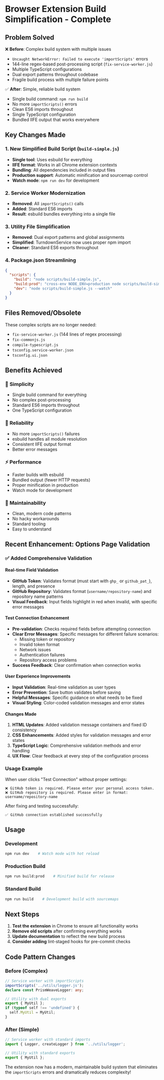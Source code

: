 # Browser Extension Build Simplification - Complete

## Problem Solved
❌ **Before**: Complex build system with multiple issues
- `Uncaught NetworkError: Failed to execute 'importScripts'` errors
- 144-line regex-based post-processing script (`fix-service-worker.js`)
- Multiple TypeScript configurations
- Dual export patterns throughout codebase
- Fragile build process with multiple failure points

✅ **After**: Simple, reliable build system
- Single build command: `npm run build`
- No more `importScripts()` errors
- Clean ES6 imports throughout
- Single TypeScript configuration
- Bundled IIFE output that works everywhere

## Key Changes Made

### 1. New Simplified Build Script (`build-simple.js`)
- **Single tool**: Uses esbuild for everything
- **IIFE format**: Works in all Chrome extension contexts
- **Bundling**: All dependencies included in output files
- **Production support**: Automatic minification and sourcemap control
- **Watch mode**: `npm run dev` for development

### 2. Service Worker Modernization
- **Removed**: All `importScripts()` calls
- **Added**: Standard ES6 imports
- **Result**: esbuild bundles everything into a single file

### 3. Utility File Simplification
- **Removed**: Dual export patterns and global assignments
- **Simplified**: TurndownService now uses proper npm import
- **Cleaner**: Standard ES6 exports throughout

### 4. Package.json Streamlining
```json
{
  "scripts": {
    "build": "node scripts/build-simple.js",
    "build:prod": "cross-env NODE_ENV=production node scripts/build-simple.js",
    "dev": "node scripts/build-simple.js --watch"
  }
}
```

## Files Removed/Obsolete
These complex scripts are no longer needed:
- `fix-service-worker.js` (144 lines of regex processing)
- `fix-commonjs.js`
- `compile-typescript.js`
- `tsconfig.service-worker.json`
- `tsconfig.ui.json`

## Benefits Achieved

### 🎯 **Simplicity**
- Single build command for everything
- No complex post-processing
- Standard ES6 imports throughout
- One TypeScript configuration

### 🚀 **Reliability**
- No more `importScripts()` failures
- esbuild handles all module resolution
- Consistent IIFE output format
- Better error messages

### ⚡ **Performance**
- Faster builds with esbuild
- Bundled output (fewer HTTP requests)
- Proper minification in production
- Watch mode for development

### 🔧 **Maintainability**
- Clean, modern code patterns
- No hacky workarounds
- Standard tooling
- Easy to understand

## Recent Enhancement: Options Page Validation

### ✅ **Added Comprehensive Validation**

#### Real-time Field Validation
- **GitHub Token**: Validates format (must start with `ghp_` or `github_pat_`), length, and presence
- **GitHub Repository**: Validates format (`username/repository-name`) and repository name patterns
- **Visual Feedback**: Input fields highlight in red when invalid, with specific error messages

#### Test Connection Enhancement
- **Pre-validation**: Checks required fields before attempting connection
- **Clear Error Messages**: Specific messages for different failure scenarios:
  - Missing token or repository
  - Invalid token format
  - Network issues
  - Authentication failures
  - Repository access problems
- **Success Feedback**: Clear confirmation when connection works

#### User Experience Improvements
- **Input Validation**: Real-time validation as user types
- **Error Prevention**: Save button validates before saving
- **Helpful Messages**: Specific guidance on what needs to be fixed
- **Visual Styling**: Color-coded validation messages and error states

#### Changes Made
1. **HTML Updates**: Added validation message containers and fixed ID consistency
2. **CSS Enhancements**: Added styles for validation messages and error states  
3. **TypeScript Logic**: Comprehensive validation methods and error handling
4. **UX Flow**: Clear feedback at every step of the configuration process

### Usage Example
When user clicks "Test Connection" without proper settings:
```
❌ GitHub token is required. Please enter your personal access token.
❌ GitHub repository is required. Please enter in format: username/repository-name
```

After fixing and testing successfully:
```
✅ GitHub connection established successfully
```

## Usage

### Development
```bash
npm run dev    # Watch mode with hot reload
```

### Production Build
```bash
npm run build:prod    # Minified build for release
```

### Standard Build
```bash
npm run build    # Development build with sourcemaps
```

## Next Steps

1. **Test the extension** in Chrome to ensure all functionality works
2. **Remove old scripts** after confirming everything works
3. **Update documentation** to reflect the new build process
4. **Consider adding** lint-staged hooks for pre-commit checks

## Code Pattern Changes

### Before (Complex)
```typescript
// Service worker with importScripts
importScripts('../utils/logger.js');
declare const PrismWeaveLogger: any;

// Utility with dual exports
export { MyUtil };
if (typeof self !== 'undefined') {
  self.MyUtil = MyUtil;
}
```

### After (Simple)
```typescript
// Service worker with standard imports
import { Logger, createLogger } from '../utils/logger';

// Utility with standard exports
export { MyUtil };
```

The extension now has a modern, maintainable build system that eliminates the `importScripts` errors and dramatically reduces complexity!
